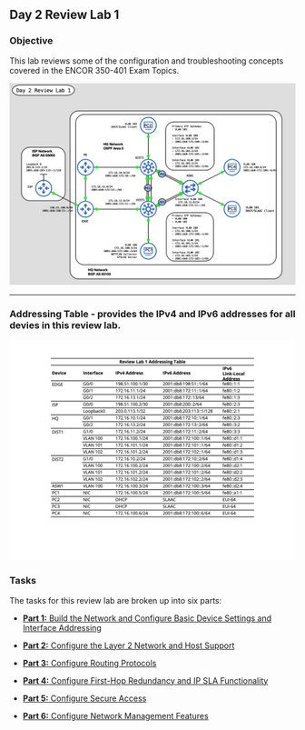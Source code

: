 ## Day 2 Review Lab 1

### Objective
This lab reviews some of the configuration and troubleshooting concepts covered in the ENCOR 350-401 Exam Topics.  

![Lab topology](https://github.com/tech-zero/assets/blob/main/images/gns3-img2.png)

---

### Addressing Table - provides the IPv4 and IPv6 addresses for all devies in this review lab.
![Lab topology](https://github.com/tech-zero/assets/blob/main/images/d2addresstable1.png)

### Tasks
The tasks for this review lab are broken up into six parts:
+ [**Part 1:** Build the Network and Configure Basic Device Settings and Interface Addressing](https://github.com/tech-zero/assets/blob/main/d2lab1/part1/README.md)

+ [**Part 2:** Configure the Layer 2 Network and Host Support](https://github.com/tech-zero/assets/blob/main/d2lab1/part2/README.md)

+ [**Part 3:** Configure Routing Protocols](https://github.com/tech-zero/assets/blob/main/d2lab1/part3/README.md)

+ [**Part 4:** Configure First-Hop Redundancy and IP SLA Functionality](https://github.com/tech-zero/assets/blob/main/d2lab1/part4/README.md)

+ [**Part 5:** Configure Secure Access](https://github.com/tech-zero/assets/blob/main/d2lab1/part5/README.md)

+ [**Part 6:** Configure Network Management Features](https://github.com/tech-zero/assets/blob/main/d2lab1/part6/README.md)
